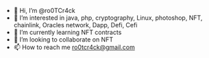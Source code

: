 - 👋 Hi, I’m @ro0TCr4ck
- 👀 I’m interested in java, php, cryptography, Linux, photoshop, NFT, chainlink, Oracles network, Dapp, Defi, Cefi 
- 🌱 I’m currently learning NFT contracts
- 💞️ I’m looking to collaborate on NFT
- 📫 How to reach me ro0tcr4ck@gmail.com

<!---
ro0TCr4ck/ro0TCr4ck is a ✨ special ✨ repository because its `README.md` (this file) appears on your GitHub profile.
You can click the Preview link to take a look at your changes.
--->

